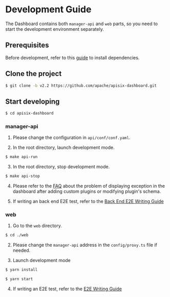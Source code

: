 <!--
#
# Licensed to the Apache Software Foundation (ASF) under one or more
# contributor license agreements.  See the NOTICE file distributed with
# this work for additional information regarding copyright ownership.
# The ASF licenses this file to You under the Apache License, Version 2.0
# (the "License"); you may not use this file except in compliance with
# the License.  You may obtain a copy of the License at
#
#     http://www.apache.org/licenses/LICENSE-2.0
#
# Unless required by applicable law or agreed to in writing, software
# distributed under the License is distributed on an "AS IS" BASIS,
# WITHOUT WARRANTIES OR CONDITIONS OF ANY KIND, either express or implied.
# See the License for the specific language governing permissions and
# limitations under the License.
#
-->

# Development Guide

The Dashboard contains both `manager-api` and `web` parts, so you need to start the development environment separately.

## Prerequisites

Before development, refer to this [guide](./deploy.md) to install dependencies.

## Clone the project

```sh
$ git clone -b v2.2 https://github.com/apache/apisix-dashboard.git
```

## Start developing

```sh
$ cd apisix-dashboard
```

### manager-api

1. Please change the configuration in `api/conf/conf.yaml`.

2. In the root directory, launch development mode.

```sh
$ make api-run
```

3. In the root directory, stop development mode.

```sh
$ make api-stop
```

4. Please refer to the [FAQ](./FAQ.md) about the problem of displaying exception in the dashboard after adding custom plugins or modifying plugin's schema.

5. If writing an back end E2E test, refer to the [Back End E2E Writing Guide](./back-end-e2e.md)

### web

1. Go to the `web` directory.

```sh
$ cd ./web
```

2. Please change the `manager-api` address in the `config/proxy.ts` file if needed.

3. Launch development mode

```sh
$ yarn install

$ yarn start
```

4. If writing an E2E test, refer to the [E2E Writing Guide](./front-end-e2e.md)
